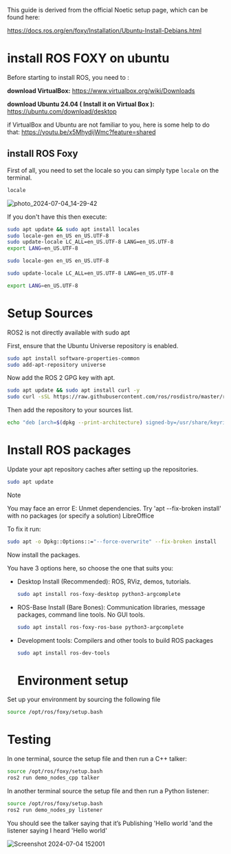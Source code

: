 This guide is derived from the official Noetic setup page, which can be found here:

https://docs.ros.org/en/foxy/Installation/Ubuntu-Install-Debians.html

# install ROS FOXY on ubuntu

Before starting to install ROS, you need to :

**download VirtualBox:** https://www.virtualbox.org/wiki/Downloads

**download Ubuntu 24.04 ( Install it on Virtual Box ):** https://ubuntu.com/download/desktop

if VirtualBox and Ubuntu are not familiar to you, here is some help to do that:
https://youtu.be/x5MhydijWmc?feature=shared

## install ROS Foxy

First of all, you need to set the locale so you can simply type ```locale``` on the terminal.

 ```bash
locale
```
![photo_2024-07-04_14-29-42](https://github.com/iSarh/install_ROSFoxy/assets/63901303/52ee3806-663b-4268-a228-637998929739)

If you don't have this then execute:

```bash
sudo apt update && sudo apt install locales
sudo locale-gen en_US en_US.UTF-8
sudo update-locale LC_ALL=en_US.UTF-8 LANG=en_US.UTF-8
export LANG=en_US.UTF-8
```
```bash
sudo locale-gen en_US en_US.UTF-8
```
```bash
sudo update-locale LC_ALL=en_US.UTF-8 LANG=en_US.UTF-8
```
```bash
export LANG=en_US.UTF-8
```

# Setup Sources
ROS2 is not directly available with sudo apt

First, ensure that the Ubuntu Universe repository is enabled.

```bash
sudo apt install software-properties-common
sudo add-apt-repository universe
```
 
Now add the ROS 2 GPG key with apt.

```bash
sudo apt update && sudo apt install curl -y
sudo curl -sSL https://raw.githubusercontent.com/ros/rosdistro/master/ros.key -o /usr/share/keyrings/ros-archive-keyring.gpg
```
Then add the repository to your sources list.

```bash
echo "deb [arch=$(dpkg --print-architecture) signed-by=/usr/share/keyrings/ros-archive-keyring.gpg] http://packages.ros.org/ros2/ubuntu $(. /etc/os-release && echo $UBUNTU_CODENAME) main" | sudo tee /etc/apt/sources.list.d/ros2.list > /dev/null
```
# Install ROS packages

Update your apt repository caches after setting up the repositories.

```bash
sudo apt update
```
> [!NOTE]
> You may face an error
> E: Unmet dependencies. Try 'apt --fix-broken install' with no packages (or specify a solution) LibreOffice
> 
> To fix it run:
> ```bash
> sudo apt -o Dpkg::Options::="--force-overwrite" --fix-broken install
> ```

Now install the packages.

You have 3 options here, so choose the one that suits you:

- Desktop Install (Recommended): ROS, RViz, demos, tutorials.
  
  ```bash
  sudo apt install ros-foxy-desktop python3-argcomplete
  ```
- ROS-Base Install (Bare Bones): Communication libraries, message packages, command line tools. No GUI tools.
  
  ```bash
  sudo apt install ros-foxy-ros-base python3-argcomplete
  ```
- Development tools: Compilers and other tools to build ROS packages
  ```bash
  sudo apt install ros-dev-tools
  ```
  # Environment setup
  
Set up your environment by sourcing the following file

```bash
source /opt/ros/foxy/setup.bash
```
# Testing
In one terminal, source the setup file and then run a C++ talker:
```bash
source /opt/ros/foxy/setup.bash
ros2 run demo_nodes_cpp talker
```
In another terminal source the setup file and then run a Python listener:

```bash
source /opt/ros/foxy/setup.bash
ros2 run demo_nodes_py listener
```

You should see the talker saying that it’s Publishing 'Hello world 'and the listener saying I heard 'Hello world'

 
![Screenshot 2024-07-04 152001](https://github.com/iSarh/install_ROSFoxy/assets/63901303/2b7e414f-c352-4a7b-86cd-52dc48e4be30)








